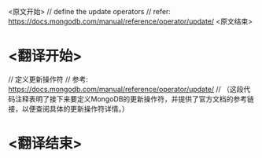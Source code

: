 
<原文开始>
// define the update operators
// refer: https://docs.mongodb.com/manual/reference/operator/update/
<原文结束>

# <翻译开始>
// 定义更新操作符
// 参考: https://docs.mongodb.com/manual/reference/operator/update/
// （这段代码注释表明了接下来要定义MongoDB的更新操作符，并提供了官方文档的参考链接，以便查阅具体的更新操作符详情。）
# <翻译结束>


